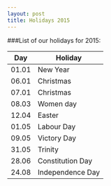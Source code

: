 ```yaml
---
layout: post
title: Holidays 2015
---
```


###List of our holidays for 2015:


|Day|Holiday|
|-|-|
|01.01| New Year|
|06.01| Christmas|
|07.01| Christmas|
|08.03| Women day|
|12.04| Easter|
|01.05| Labour Day|
|09.05| Victory Day|
|31.05| Trinity|
|28.06| Constitution Day|
|24.08| Independence Day|
